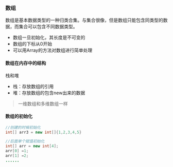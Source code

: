 ### 数组
数组是基本数据类型的一种归类合集。与集合很像，但是数组只能包含同类型的数据，而集合可以包含不同数据类型。
* 数组一旦初始化，其长度是不可变的
* 数组的下标从0开始
* 可以用Array的方法对数组进行简单处理

#### 数组在内存中的结构

栈和堆
* 栈：存放数组的引用
* 堆：存放数组的包含new出来的数据

>一维数组和多维数组一样

#### 数组的初始化

```java
//创建的时候初始化
int[] arr3 = new int[]{1,2,3,4,5}

//后面单个赋值初始化
int[] arr = new int[4];
arr[0] =1;
arr[1] =2;
......
```